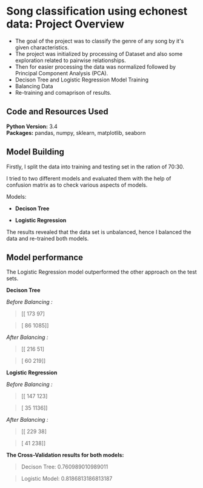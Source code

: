 # Song classification using echonest data: Project Overview
* The goal of the project was to classify the genre of any song by it's given characteristics.
* The project was initialized by processing of Dataset and also some exploration related to
pairwise relationships.
* Then for easier processing the data was normalized followed by Principal Component
Analysis (PCA).
* Decison Tree and Logistic Regression Model Training
* Balancing Data
* Re-training and comaprison of results.

## Code and Resources Used 
**Python Version:** 3.4  
**Packages:** pandas, numpy, sklearn, matplotlib, seaborn

## Model Building 

Firstly, I split the data into training and testing set in the ration of 70:30. 

I tried to two different models and evaluated them with the help of confusion matrix as to check various aspects of models. 

Models:

* **Decison Tree**

* **Logistic Regression**

The results revealed that the data set is unbalanced, hence I balanced the data and re-trained both models.

## Model performance

The Logistic Regression model outperformed the other approach on the test sets. 

**Decison Tree** 

*Before Balancing :*

>[[ 173   97]

>[  86 1085]]

*After Balancing :* 

>[[ 216   51]

>[  60 219]]     
                    
**Logistic Regression** 

*Before Balancing :* 

>[[ 147  123]

>[  35 1136]]

*After Balancing :* 

>[[ 229  38]

>[  41 238]]                         

**The Cross-Validation results for both models:**

>Decison Tree: 0.760989010989011

>Logistic Model: 0.8186813186813187
